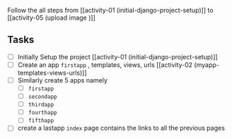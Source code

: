 
Follow the all steps from [[activity-01 (initial-django-project-setup)]] to [[activity-05 (upload image )]]

## Tasks

- [ ] Initially Setup the project [[activity-01 (initial-django-project-setup)]]
- [ ] Create an app `firstapp` , templates, views, urls [[activity-02 (myapp-templates-views-urls)]]
- [ ] Similarly create 5 apps namely 
	- [ ] `firstapp`
	- [ ] `secondapp`
	- [ ] `thirdapp`
	- [ ] `fourthapp`
	- [ ] `fifthapp`
- [ ] create a lastapp `index` page contains the links to all the previous pages 